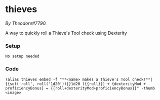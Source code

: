 # thieves
*By Theodore#7790.*

A way to quickly roll a Thieve's Tool check using Dexterity

### Setup
`No setup needed`

### Code
```GN
!alias thieves embed -f "**<name> makes a Thieve's Tool check!**| {{set('roll', roll('1d20'))}}1d20 ({{roll}}) + {dexterityMod + proficiencyBonus} = {{roll+dexterityMod+proficiencyBonus}}" -thumb <image>
```
